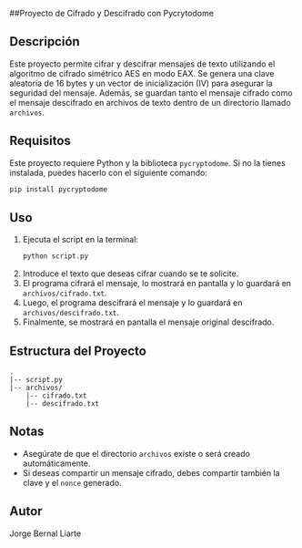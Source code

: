 ##Proyecto de Cifrado y Descifrado con Pycrytodome

## Descripción
Este proyecto permite cifrar y descifrar mensajes de texto utilizando el algoritmo de cifrado simétrico AES en modo EAX. Se genera una clave aleatoria de 16 bytes y un vector de inicialización (IV) para asegurar la seguridad del mensaje. Además, se guardan tanto el mensaje cifrado como el mensaje descifrado en archivos de texto dentro de un directorio llamado `archivos`.

## Requisitos
Este proyecto requiere Python y la biblioteca `pycryptodome`. Si no la tienes instalada, puedes hacerlo con el siguiente comando:

```sh
pip install pycryptodome
```

## Uso
1. Ejecuta el script en la terminal:
   ```sh
   python script.py
   ```
2. Introduce el texto que deseas cifrar cuando se te solicite.
3. El programa cifrará el mensaje, lo mostrará en pantalla y lo guardará en `archivos/cifrado.txt`.
4. Luego, el programa descifrará el mensaje y lo guardará en `archivos/descifrado.txt`.
5. Finalmente, se mostrará en pantalla el mensaje original descifrado.

## Estructura del Proyecto
```
.
|-- script.py
|-- archivos/
    |-- cifrado.txt
    |-- descifrado.txt
```

## Notas
- Asegúrate de que el directorio `archivos` existe o será creado automáticamente.
- Si deseas compartir un mensaje cifrado, debes compartir también la clave y el `nonce` generado.

## Autor
Jorge Bernal Liarte

